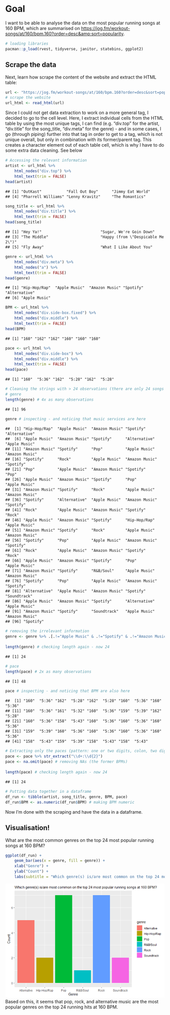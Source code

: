 Goal
====

I want to be able to analyse the data on the most popular running songs
at 160 BPM, which are summarised on
<a href="https://jog.fm/workout-songs/at/160/bpm.160?order=desc&amp;sort=popularity" class="uri">https://jog.fm/workout-songs/at/160/bpm.160?order=desc&amp;sort=popularity</a>.

``` r
# loading libraries
pacman::p_load(rvest, tidyverse, janitor, statebins, ggplot2)
```

Scrape the data
---------------

Next, learn how scrape the content of the website and extract the HTML
table:

``` r
url <- "https://jog.fm/workout-songs/at/160/bpm.160?order=desc&sort=popularity"
# scrape the website
url_html <- read_html(url)
```

Since I could not get data extraction to work on a more general tag, I
decided to go to the cell level. Here, I extract individual cells from
the HTML table by using the most unique tags, I can find (e.g. “div.top”
for the artist, “div.title” for the song\_title, “div.meta” for the
genre) - and in some cases, I go (through piping) further into that tag
in order to get to a tag, which is not unique overall, but only in
combination with its former/parent tag. This creates a character element
out of each table cell, which is why I have to do some extra data
cleaning. See below

``` r
# Accessing the relevant information
artist <- url_html %>% 
    html_nodes("div.top") %>% 
    html_text(trim = FALSE)
head(artist)
```

    ## [1] "OutKast"           "Fall Out Boy"      "Jimmy Eat World"  
    ## [4] "Pharrell Williams" "Lenny Kravitz"     "The Romantics"

``` r
song_title <- url_html %>%
    html_nodes("div.title") %>%
    html_text(trim = FALSE)
head(song_title)
```

    ## [1] "Hey Ya!"                          "Sugar, We're Goin Down"          
    ## [3] "The Middle"                       "Happy (from \"Despicable Me 2\")"
    ## [5] "Fly Away"                         "What I Like About You"

``` r
genre <- url_html %>%
    html_nodes("div.meta") %>%
    html_nodes("a") %>% 
    html_text(trim = FALSE)
head(genre)
```

    ## [1] "Hip-Hop/Rap"  "Apple Music"  "Amazon Music" "Spotify"      "Alternative" 
    ## [6] "Apple Music"

``` r
BPM <- url_html %>%
    html_nodes("div.side-box.fixed") %>%
    html_nodes("div.middle") %>% 
    html_text(trim = FALSE)
head(BPM)
```

    ## [1] "160" "162" "162" "160" "160" "160"

``` r
pace <- url_html %>%
    html_nodes("div.side-box") %>%
    html_nodes("div.middle") %>% 
    html_text(trim = FALSE)
head(pace)
```

    ## [1] "160"  "5:36" "162"  "5:28" "162"  "5:28"

``` r
# Cleaning the strings with > 24 observations (there are only 24 songs on this page)
# genre
length(genre) # 4x as many observations
```

    ## [1] 96

``` r
genre # inspecting - and noticing that music services are here
```

    ##  [1] "Hip-Hop/Rap"  "Apple Music"  "Amazon Music" "Spotify"      "Alternative" 
    ##  [6] "Apple Music"  "Amazon Music" "Spotify"      "Alternative"  "Apple Music" 
    ## [11] "Amazon Music" "Spotify"      "Pop"          "Apple Music"  "Amazon Music"
    ## [16] "Spotify"      "Rock"         "Apple Music"  "Amazon Music" "Spotify"     
    ## [21] "Pop"          "Apple Music"  "Amazon Music" "Spotify"      "Pop"         
    ## [26] "Apple Music"  "Amazon Music" "Spotify"      "Pop"          "Apple Music" 
    ## [31] "Amazon Music" "Spotify"      "Rock"         "Apple Music"  "Amazon Music"
    ## [36] "Spotify"      "Alternative"  "Apple Music"  "Amazon Music" "Spotify"     
    ## [41] "Rock"         "Apple Music"  "Amazon Music" "Spotify"      "Rock"        
    ## [46] "Apple Music"  "Amazon Music" "Spotify"      "Hip-Hop/Rap"  "Apple Music" 
    ## [51] "Amazon Music" "Spotify"      "Rock"         "Apple Music"  "Amazon Music"
    ## [56] "Spotify"      "Pop"          "Apple Music"  "Amazon Music" "Spotify"     
    ## [61] "Rock"         "Apple Music"  "Amazon Music" "Spotify"      "Rock"        
    ## [66] "Apple Music"  "Amazon Music" "Spotify"      "Pop"          "Apple Music" 
    ## [71] "Amazon Music" "Spotify"      "R&B/Soul"     "Apple Music"  "Amazon Music"
    ## [76] "Spotify"      "Pop"          "Apple Music"  "Amazon Music" "Spotify"     
    ## [81] "Alternative"  "Apple Music"  "Amazon Music" "Spotify"      "Soundtrack"  
    ## [86] "Apple Music"  "Amazon Music" "Spotify"      "Alternative"  "Apple Music" 
    ## [91] "Amazon Music" "Spotify"      "Soundtrack"   "Apple Music"  "Amazon Music"
    ## [96] "Spotify"

``` r
# removing the irrelevant information
genre <- genre %>% .[.!="Apple Music" & .!="Spotify" & .!="Amazon Music"]

length(genre) # checking length again - now 24
```

    ## [1] 24

``` r
# pace
length(pace) # 2x as many observations
```

    ## [1] 48

``` r
pace # inspecting - and noticing that BPM are also here
```

    ##  [1] "160"  "5:36" "162"  "5:28" "162"  "5:28" "160"  "5:36" "160"  "5:36"
    ## [11] "160"  "5:36" "161"  "5:32" "160"  "5:36" "159"  "5:39" "162"  "5:28"
    ## [21] "160"  "5:36" "158"  "5:43" "160"  "5:36" "160"  "5:36" "160"  "5:36"
    ## [31] "159"  "5:39" "160"  "5:36" "160"  "5:36" "160"  "5:36" "160"  "5:36"
    ## [41] "158"  "5:43" "159"  "5:39" "158"  "5:43" "158"  "5:43"

``` r
# Extracting only the paces (pattern: one or two digits, colon, two digits)
pace <- pace %>% str_extract("\\d+:\\d{2}")
pace <- na.omit(pace) # removing NAs (the former BPMs)

length(pace) # checking length again - now 24
```

    ## [1] 24

``` r
# Putting data together in a dataframe
df_run <- tibble(artist, song_title, genre, BPM, pace)
df_run$BPM <- as.numeric(df_run$BPM) # making BPM numeric
```

Now I’m done with the scraping and have the data in a dataframe.

Visualisation!
--------------

What are the most common genres on the top 24 most popular running songs
at 160 BPM?

``` r
ggplot(df_run) +
    geom_bar(aes(x = genre, fill = genre)) +
    xlab("Genre") +
    ylab("Count") +
    labs(subtitle = "Which genre(s) is/are most common on the top 24 most popular running songs at 160 BPM?")
```

![](scraping_running_files/figure-markdown_github/unnamed-chunk-3-1.png)
Based on this, it seems that pop, rock, and alternative music are the
most popular genres on the top 24 running hits at 160 BPM.
